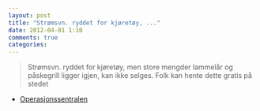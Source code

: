 ```yaml
---
layout: post
title: "Strømsvn. ryddet for kjøretøy, ..."
date: 2012-04-01 1:10
comments: true
categories: 
---
```


> Strømsvn. ryddet for kjøretøy, men store mengder lammelår og påskegrill ligger igjen, kan ikke selges. Folk kan hente dette gratis på stedet 
- [Operasjonssentralen](https://twitter.com/oslopolitiops/status/186380013661208576)
